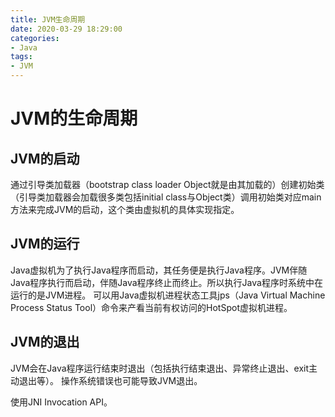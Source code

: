 ```yaml
---
title: JVM生命周期
date: 2020-03-29 18:29:00
categories:
- Java
tags:
- JVM
---
```


# JVM的生命周期

## JVM的启动
通过引导类加载器（bootstrap class loader Object就是由其加载的）创建初始类（引导类加载器会加载很多类包括initial class与Object类）调用初始类对应main方法来完成JVM的启动，这个类由虚拟机的具体实现指定。

## JVM的运行
Java虚拟机为了执行Java程序而启动，其任务便是执行Java程序。JVM伴随Java程序执行而启动，伴随Java程序终止而终止。所以执行Java程序时系统中在运行的是JVM进程。
可以用Java虚拟机进程状态工具jps（Java Virtual Machine Process Status Tool）命令来产看当前有权访问的HotSpot虚拟机进程。

## JVM的退出
JVM会在Java程序运行结束时退出（包括执行结束退出、异常终止退出、exit主动退出等）。
操作系统错误也可能导致JVM退出。

使用JNI Invocation API。